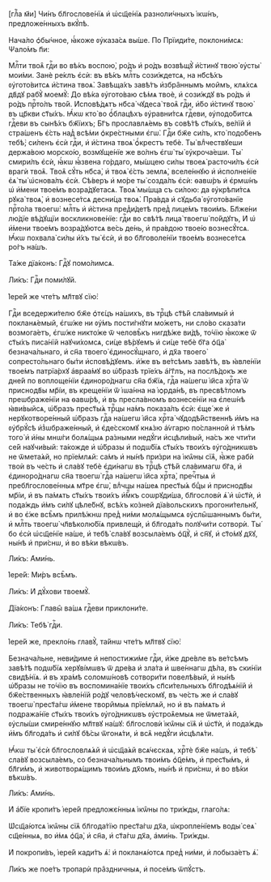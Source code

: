 [глⷡ҇а м҃и] Чи́нъ бл҃гослове́нїѧ и҆ ѡ҆сщ҃е́нїѧ разноли́чныхъ і҆кѡ́нъ,
предложе́нныхъ вкꙋ́пѣ.

Нача́ло ѻ҆бы́чное, ꙗ҆́коже ᲂу҆каза́сѧ вы́ше. По Прїиди́те, поклони́мсѧ: Ѱало́мъ
п҃и:

Млⷭ҇ти твоѧ̑ гдⷭ҇и во вѣ́къ воспою̀, ро́дъ и҆ ро́дъ возвѣщꙋ̀ и҆́стинꙋ твою̀
ᲂу҆сты̀ мои́ми. Занѐ ре́клъ є҆сѝ: въ вѣ́къ млⷭ҇ть сози́ждетсѧ, на нб҃сѣ́хъ
ᲂу҆гото́витсѧ и҆́стина твоѧ̀. Завѣща́хъ завѣ́тъ и҆збра̑ннымъ мои̑мъ, клѧ́хсѧ
дв҃дꙋ рабꙋ̀ моемꙋ̀: До вѣ́ка ᲂу҆гото́ваю сѣ́мѧ твоѐ, и҆ сози́ждꙋ въ ро́дъ и҆
ро́дъ прⷭ҇то́лъ тво́й. И҆сповѣ́дѧтъ нб҃са̀ чꙋдеса̀ твоѧ̑ гдⷭ҇и, и҆́бо и҆́стинꙋ
твою̀ въ цр҃кви ст҃ы́хъ. Ꙗ҆́кѡ кто̀ во ѻ҆́блацѣхъ ᲂу҆равни́тсѧ гдⷭ҇еви,
ᲂу҆подо́битсѧ гдⷭ҇еви въ сынѣ́хъ бж҃їихъ; Бг҃ъ прославлѧ́емь въ совѣ́тѣ ст҃ы́хъ,
ве́лїй и҆ стра́шенъ є҆́сть над̾ всѣ́ми ѻ҆кре́стными є҆гѡ̀. Гдⷭ҇и бж҃е си́лъ,
кто̀ подо́бенъ тебѣ̀; си́ленъ є҆сѝ гдⷭ҇и, и҆ и҆́стина твоѧ̀ ѻ҆́крестъ тебѐ. Ты̀
влⷣчествꙋеши держа́вою морско́ю, возмꙋще́нїе же во́лнъ є҆гѡ̀ ты̀ ᲂу҆кроча́еши.
Ты̀ смири́лъ є҆сѝ, ꙗ҆́кѡ ꙗ҆́звена го́рдаго, мы́шцею си́лы твоеѧ̀ расточи́лъ є҆сѝ
врагѝ твоѧ̑. Твоѧ̑ сꙋ́ть нб҃са̀, и҆ твоѧ̀ є҆́сть землѧ̀, вселе́ннꙋю и҆
и҆сполне́нїе є҆ѧ̀ ты̀ ѡ҆снова́лъ є҆сѝ. Сѣ́веръ и҆ мо́ре ты̀ созда́лъ є҆сѝ:
ѳавѡ́ръ и҆ є҆рмѡ́нъ ѡ҆ и҆́мени твое́мъ возра́дꙋетасѧ. Твоѧ̀ мы́шца съ си́лою: да
ᲂу҆крѣпи́тсѧ рꙋка̀ твоѧ̀, и҆ вознесе́тсѧ десни́ца твоѧ̀. Пра́вда и҆ сꙋдьба̀
ᲂу҆гото́ванїе прⷭ҇то́ла твоегѡ̀: млⷭ҇ть и҆ и҆́стина пред̾и́детѣ пред̾ лице́мъ
твои́мъ. Бл҃же́ни лю́дїе вѣ́дꙋщїи воскликнове́нїе: гдⷭ҇и во свѣ́тѣ лица̀ твоегѡ̀
по́йдꙋтъ, И҆ ѡ҆ и҆́мени твое́мъ возра́дꙋютсѧ ве́сь де́нь, и҆ пра́вдою твое́ю
вознесꙋ́тсѧ. Ꙗ҆́кѡ похвала̀ си́лы и҆́хъ ты̀ є҆сѝ, и҆ во бл҃говоле́нїи твое́мъ
вознесе́тсѧ ро́гъ на́шъ.

Та́же дїа́конъ: Гдⷭ҇ꙋ помо́лимсѧ.

Ли́къ: Гдⷭ҇и поми́лꙋй.

І҆ере́й же чте́тъ мл҃твꙋ сїю̀:

Гдⷭ҇и вседержи́телю бж҃е ѻ҆тє́цъ на́шихъ, въ трⷪ҇цѣ ст҃ѣ́й сла́вимый и҆
покланѧ́емый, є҆гѡ́же ни ᲂу҆́мъ пости́гнꙋти мо́жетъ, ни сло́во сказа́ти
возмога́етъ, є҆гѡ́же никто́же ѿ человѣ̑къ нигдѣ́же ви́дѣ, то́чїю ꙗ҆́коже ѿ
ст҃ы́хъ писа́нїй наꙋчи́хомсѧ, си́це вѣ́рꙋемъ и҆ си́це тебѐ бг҃а ѻ҆ц҃а̀
безнача́льнаго, и҆ сн҃а твоего̀ є҆диносꙋ́щнаго, и҆ дх҃а твоего̀ сопресто́льнаго
бы́ти и҆сповѣ́дꙋемъ. и҆́же въ ве́тсѣмъ завѣ́тѣ, въ ꙗ҆вле́нїи твое́мъ патрїа́рхꙋ
а҆враа́мꙋ во ѡ҆́бразѣ трїе́хъ а҆́гг҃лъ, на послѣ́докъ же дне́й по воплоще́нїи
є҆диноро́днагѡ сн҃а бж҃їѧ, гдⷭ҇а на́шегѡ і҆и҃са хрⷭ҇та̀ ѿ приснодв҃ы мр҃і́и, въ
креще́нїи ѿ і҆ѡа́нна на і҆ѻрда́нѣ, въ пресвѣ́тломъ преѡбраже́нїи на ѳавѡ́рѣ, и҆
въ пресла́вномъ вознесе́нїи на є҆леѡ́нѣ ꙗ҆ви́выйсѧ, ѡ҆́бразъ прест҃ы́ѧ трⷪ҇цы
на́мъ показа́лъ є҆сѝ: є҆ще́ же и҆ нерꙋкотворе́нный ѡ҆́бразъ гдⷭ҇а на́шегѡ і҆и҃са
хрⷭ҇та̀ чꙋдодѣ́йственнѣ и҆́мъ на ᲂу҆брꙋ́сѣ и҆з̾ѡбраже́нный, и҆ є҆де́сскомꙋ
кнѧ́зю а҆́ѵгарю по́сланной и҆ тѣ́мъ того̀ и҆ и҆́ны мнѡ́ги болѧ́щыѧ ра́зными
недꙋ́ги и҆сцѣли́вый, на́съ же чти́ти се́й наꙋчи́вый: та́кожде и҆ ѡ҆́бразы и҆
подѡ́бїѧ ст҃ы́хъ твои́хъ ᲂу҆го́дникѡвъ не ѿмета́ѧй, но прїе́млѧй: са́мъ и҆ ны́нѣ
при́зри на і҆кѡ̑ны сїѧ̑, ꙗ҆̀же рабѝ твоѝ въ че́сть и҆ сла́вꙋ тебѐ є҆ди́нагѡ въ
трⷪ҇цѣ ст҃ѣ́й сла́вимагѡ бг҃а, и҆ є҆диноро́днагѡ сн҃а твоегѡ̀ гдⷭ҇а на́шегѡ
і҆и҃са хрⷭ҇та̀, пречⷭ҇тыѧ и҆ пребл҃гослове́нныѧ мт҃ре є҆гѡ̀, влⷣчцы на́шеѧ
прест҃ы́ѧ бцⷣы и҆ приснодв҃ы мр҃і́и, и҆ въ па́мѧть ст҃ы́хъ твои́хъ и҆́мⷬ҇къ
соѡрꙋди́ша, бл҃гословѝ ѧ҆̀ и҆ ѡ҆ст҃ѝ, и҆ пода́ждь и҆̀мъ си́лꙋ цѣле́бнꙋ, всѣ́хъ
ко́зней дїа́вольскихъ прогони́тельнꙋ, и҆ во є҆́же всѣ̑мъ прилѣ́жнѡ пред̾ ни́ми
молѧ́щымсѧ ᲂу҆слы̑шаннымъ бы́ти, и҆ млⷭ҇ть твоегѡ̀ чл҃вѣколю́бїѧ привлещѝ, и҆
бл҃года́ть полꙋчи́ти сотворѝ. Ты́ бо є҆сѝ ѡ҆сщ҃е́нїе на́ше, и҆ тебѣ̀ сла́вꙋ
возсыла́емъ ѻ҆ц҃ꙋ̀, и҆ сн҃ꙋ, и҆ ст҃о́мꙋ дх҃ꙋ, ны́нѣ и҆ при́снѡ, и҆ во вѣ́ки
вѣкѡ́въ.

Ли́къ: А҆ми́нь.

І҆ере́й: Ми́ръ всѣ̑мъ.

Ли́къ: И҆ дꙋ́хови твоемꙋ̀.

Дїа́конъ: Главы̑ ва́шѧ гдⷭ҇еви приклони́те.

Ли́къ: Тебѣ̀ гдⷭ҇и.

І҆ере́й же, прекло́нь главꙋ̀, та́йнѡ чте́тъ мл҃твꙋ сїю̀:

Безнача́льне, неви́диме и҆ непостижи́ме гдⷭ҇и, и҆́же дре́вле въ ве́тсѣмъ
завѣ́тѣ подѡ́бїѧ херꙋві́мѡвъ ѿ дре́ва и҆ зла́та и҆ шве́ннагѡ дѣ́ла, въ ски́нїи
свидѣ́нїѧ. и҆ въ хра́мѣ соломѡ́новѣ сотвори́ти повелѣ́вый, и҆ ны́нѣ ѡ҆́бразы не
то́чїю въ воспомина́нїе твои́хъ сп҃си́тельныхъ бл҃годѣѧ́нїй и҆ бж҃е́ственныхъ
ꙗ҆вле́нїй ро́дꙋ человѣ́ческомꙋ, въ че́сть же и҆ сла́вꙋ твоегѡ̀ прест҃а́гѡ
и҆́мене твори̑мыѧ прїе́млѧй, но и҆ въ па́мѧть и҆ подража́нїе ст҃ы́хъ твои́хъ
ᲂу҆го́дникѡвъ ᲂу҆строѧ̑емыѧ не ѿмета́ѧй, ᲂу҆слы́ши смире́ннꙋю мл҃твꙋ на́шꙋ:
бл҃гословѝ і҆кѡ̑ны сїѧ̑ и҆ ѡ҆ст҃ѝ, и҆ пода́ждь и҆̀мъ бл҃года́ть и҆ си́лꙋ бѣ́сы
ѿгонѧ́ти, и҆ всѧ̑ недꙋ́ги и҆сцѣлѧ́ти.

Ꙗ҆́кѡ ты̀ є҆сѝ бл҃гословлѧ́ѧй и҆ ѡ҆сщ҃а́ѧй всѧ́чєскаѧ, хрⷭ҇тѐ бж҃е на́шъ, и҆
тебѣ̀ сла́вꙋ возсыла́емъ, со безнача́льнымъ твои́мъ ѻ҆ц҃е́мъ, и҆ прест҃ы́мъ, и҆
бл҃ги́мъ, и҆ животворѧ́щимъ твои́мъ дх҃омъ, ны́нѣ и҆ при́снѡ, и҆ во вѣ́ки
вѣкѡ́въ.

Ли́къ: А҆ми́нь.

И҆ а҆́бїе кропи́тъ і҆ере́й предложє́нныѧ і҆кѡ̑ны по три́жды, глаго́лѧ:

Ѡ҆сщ҃а́ютсѧ і҆кѡ̑ны сїѧ̑ бл҃года́тїю прест҃а́гѡ дх҃а, ѡ҆кропле́нїемъ воды̀ сеѧ̀
сщ҃е́нныѧ, во и҆́мѧ ѻ҆ц҃а̀, и҆ сн҃а, и҆ ст҃а́гѡ дх҃а, а҆ми́нь. Три́жды.

И҆ покропи́въ, і҆ере́й кади́тъ ѧ҆̀: и҆ покланѧ́ютсѧ пред̾ ни́ми, и҆ лобыза́етъ
ѧ҆̀.

Ли́къ же пое́тъ тропарѝ пра̑здничныѧ, и҆ посе́мъ ѿпꙋ́стъ.

